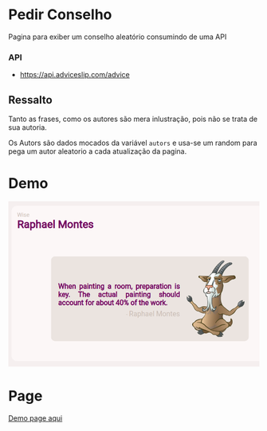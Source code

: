 # Pedir Conselho
Pagina para exiber um conselho aleatório consumindo de uma API

### API
 - https://api.adviceslip.com/advice

## Ressalto
Tanto as frases, como os autores são mera inlustração, pois não se trata de sua autoria.

Os Autors são dados mocados da variável `autors` e usa-se um random para pega um autor aleatorio a cada atualização da pagina.

# Demo
![demo](assets/demo.png)

# Page
[Demo page aqui](https://leltonborges.github.io/perdir-conselho/)